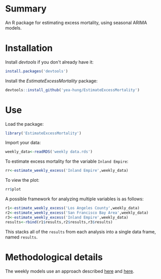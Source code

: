 # Summary

An R package for estimating excess mortality, using seasonal ARIMA models. 

# Installation

Install *devtools* if you don't already have it:

```r
install.packages('devtools')
```

Install the *EstimateExcessMortality* package:

```r
devtools::install_github('yea-hung/EstimateExcessMortality')
```

# Use

Load the package:

```r
library('EstimateExcessMortality')
```

Import your data:

```r
weekly_data<-readRDS('weekly data.rds')
```

To estimate excess mortality for the variable `Inland Empire`:

```r
rr<-estimate_weekly_excess('Inland Empire',weekly_data)
```

To view the plot:

```r
rr$plot
```

A possible framework for analyzing multiple variables is as follows:

```r
r1<-estimate_weekly_excess('Los Angeles County',weekly_data)
r2<-estimate_weekly_excess('San Francisco Bay Area',weekly_data)
r3<-estimate_weekly_excess('Inland Empire',weekly_data)
results<-rbind(r1$results,r2$results,r3$results)
```

This stacks all of the `results` from each analysis into a single data frame, named `results`.

# Methodological details

The weekly models use an approach described [here](https://otexts.com/fpp2/complexseasonality.html) and [here](https://robjhyndman.com/hyndsight/forecasting-weekly-data/).
